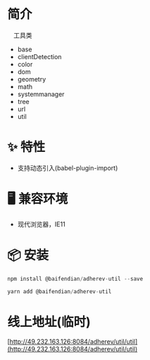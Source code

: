 # 简介
&ensp;&ensp;工具类

- base
- clientDetection
- color
- dom
- geometry
- math
- systemmanager
- tree
- url
- util

# ✨ 特性
- 支持动态引入(babel-plugin-import)

# 🖥 兼容环境
- 现代浏览器，IE11

# 📦 安装
```javascript
npm install @baifendian/adherev-util --save
``` 

```javascript
yarn add @baifendian/adherev-util
```

# 线上地址(临时)
[http://49.232.163.126:8084/adherev/util/util](http://49.232.163.126:8084/adherev/util/util)

